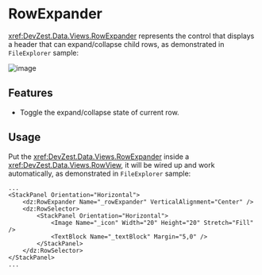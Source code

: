 # RowExpander

<xref:DevZest.Data.Views.RowExpander> represents the control that displays a header that can expand/collapse child rows, as demonstrated in `FileExplorer` sample:

![image](/images/RowExpander.jpg)

## Features

* Toggle the expand/collapse state of current row.

## Usage

Put the <xref:DevZest.Data.Views.RowExpander> inside a <xref:DevZest.Data.Views.RowView>, it will be wired up and work automatically, as demonstrated in `FileExplorer` sample:

```xaml
...
<StackPanel Orientation="Horizontal">
    <dz:RowExpander Name="_rowExpander" VerticalAlignment="Center" />
    <dz:RowSelector>
        <StackPanel Orientation="Horizontal">
            <Image Name="_icon" Width="20" Height="20" Stretch="Fill" />
            <TextBlock Name="_textBlock" Margin="5,0" />
        </StackPanel>
    </dz:RowSelector>
</StackPanel>
...
```
